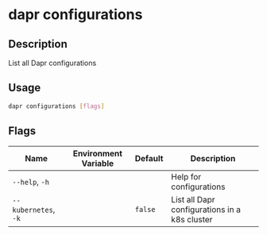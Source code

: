 # dapr configurations

## Description

List all Dapr configurations

## Usage

```bash
dapr configurations [flags]
```

## Flags

| Name | Environment Variable | Default | Description
| --- | --- | --- | --- |
| `--help`, `-h` | | | Help for configurations |
| `--kubernetes`, `-k` | | `false` | List all Dapr configurations in a k8s cluster |
